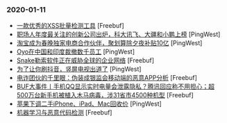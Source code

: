 ### 2020-01-11

* [一款优秀的XSS批量检测工具](https://www.freebuf.com/sectool/223009.html) [Freebuf]
* [职场人年度最关注的创新公司出炉，科大讯飞、大疆和小鹏上榜](https://www.pingwest.com/w/202794) [PingWest]
* [淘宝成为春晚独家电商合作伙伴，聚划算除夕夜补贴10亿](https://www.pingwest.com/w/202788) [PingWest]
* [Oyo在中国和印度裁撤数千员工](https://www.pingwest.com/w/202787) [PingWest]
* [Snake勒索软件正在威胁全球的企业网络](https://www.freebuf.com/news/225062.html) [Freebuf]
* [为了让你刷抖音，竖屏电视出道了](https://www.pingwest.com/a/202697) [PingWest]
* [电诈团伙的千里眼：伪装成银监会移动端的恶意APP分析](https://www.freebuf.com/articles/terminal/223585.html) [Freebuf]
* [BUF大事件丨手机QQ显示实时电量会泄露隐私？腾讯回应称不用担心；超500万台新手机被植入木马病毒，涉31省市4500种机型](https://www.freebuf.com/news/225095.html) [Freebuf]
* [苹果下调二手iPhone、iPad、Mac回收价](https://www.pingwest.com/w/202782) [PingWest]
* [机器学习与恶意代码检测](https://www.freebuf.com/articles/others-articles/224051.html) [Freebuf]
